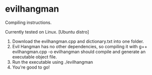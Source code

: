 evilhangman
===========

Compiling instructions.

Currently tested on Linux. [Ubuntu distro]

1. Download the evilhangman.cpp and dictionary.txt into one folder.
2. Evil Hangman has no other dependencies, so compiling it with 
      g++ evilhangman.cpp -o evilhangman 
   should compile and generate an executable object file.
3. Run the executable using ./evilhangman
4. You're good to go!
